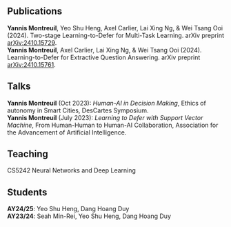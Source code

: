 ## Publications
**Yannis Montreuil**, Yeo Shu Heng, Axel Carlier, Lai Xing Ng, & Wei Tsang Ooi (2024). Two-stage Learning-to-Defer for Multi-Task Learning. arXiv preprint [arXiv:2410.15729](https://arxiv.org/abs/2410.15729).\
**Yannis Montreuil**, Axel Carlier, Lai Xing Ng, & Wei Tsang Ooi (2024). Learning-to-Defer for Extractive Question Answering. arXiv preprint [arXiv:2410.15761](https://arxiv.org/abs/2410.15761).


## Talks

**Yannis Montreuil** (Oct 2023): *Human-AI in Decision Making*, Ethics of autonomy in Smart Cities, DesCartes Symposium.\
**Yannis Montreuil** (July 2023): *Learning to Defer with Support Vector Machine*, From Human-Human to Human-AI Collaboration, Association for the Advancement of Artificial Intelligence.

## Teaching

CS5242 Neural Networks and Deep Learning

## Students

**AY24/25**: Yeo Shu Heng, Dang Hoang Duy\
**AY23/24**: Seah Min-Rei, Yeo Shu Heng, Dang Hoang Duy
